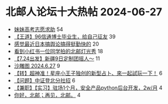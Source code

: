 # 北邮人论坛十大热帖 2024-06-27

- [妹妹高考志愿求助](https://bbs.byr.cn/article/StudyShare/207708) 54
- [【王道】96信通博士毕业生，给自己征友](https://bbs.byr.cn/article/Friends/2054430) 39
- [感觉最近日本搞舆论搞得挺勤快的](https://bbs.byr.cn/article/Talking/6420686) 20
- [看到小红书一位同学拍的北邮灯光秀](https://bbs.byr.cn/article/Picture/3365042) 18
- [【7.24出发】新疆9日定制团摇人～](https://bbs.byr.cn/article/Travel/147872) 11
- [沙雕图 2024.6.27](https://bbs.byr.cn/article/Joke/731389) 9
- [【转】超神准！星座小王子独创的新型占卜、來一起試玩一下！](https://bbs.byr.cn/article/Constellations/326533) 6
- [【问题】中证登北分社招](https://bbs.byr.cn/article/WorkLife/1216552) 6
- [【兼职】【实习】驻场1个月，安全产品python后台开发，2w/月](https://bbs.byr.cn/article/Security/45801) 4
- [你好，北邮；再见，北邮。](https://bbs.byr.cn/article/Feeling/3208308) 4


